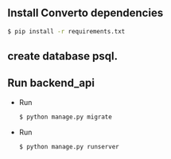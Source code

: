 ## Install Converto dependencies
  ```bash
  $ pip install -r requirements.txt
  ```

##  create database psql.

## Run backend_api
* Run
  ```bash
  $ python manage.py migrate
  ```

* Run
  ```bash
  $ python manage.py runserver
  ```

